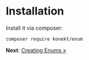 # Installation

Install it via composer:

```
composer require konekt/enum
```

**Next**: [Creating Enums &raquo;](create.md)